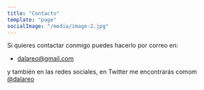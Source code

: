 ```yaml
---
title: "Contacto"
template: "page"
socialImage: "/media/image-2.jpg"
---
```


Si quieres contactar conmigo puedes hacerlo por correo en:

- dalareo@gmail.com

y también en las redes sociales, en Twitter  me encontrarás comom [@dalareo](https://twitter.com/dalareo)
